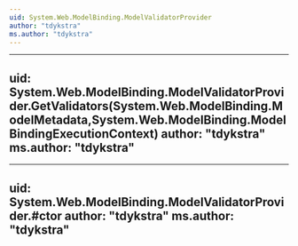 ```yaml
---
uid: System.Web.ModelBinding.ModelValidatorProvider
author: "tdykstra"
ms.author: "tdykstra"
---
```


---
uid: System.Web.ModelBinding.ModelValidatorProvider.GetValidators(System.Web.ModelBinding.ModelMetadata,System.Web.ModelBinding.ModelBindingExecutionContext)
author: "tdykstra"
ms.author: "tdykstra"
---

---
uid: System.Web.ModelBinding.ModelValidatorProvider.#ctor
author: "tdykstra"
ms.author: "tdykstra"
---
